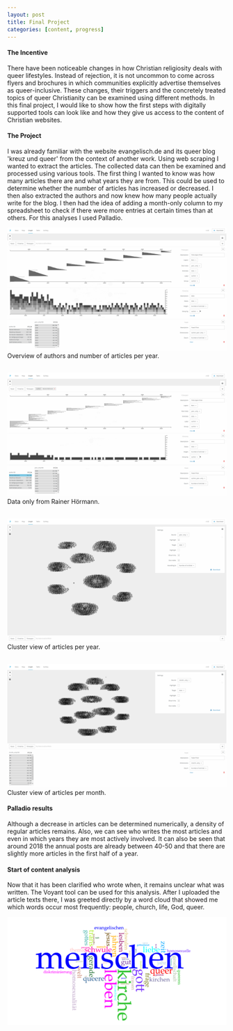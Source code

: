 ```yaml
---
layout: post
title: Final Project
categories: [content, progress]
---
```


#### The Incentive

There have been noticeable changes in how Christian religiosity deals with queer lifestyles. Instead of rejection, it is not uncommon to come across flyers and brochures in which communities explicitly advertise themselves as queer-inclusive. These changes, their triggers and the concretely treated topics of queer Christianity can be examined using different methods. In this final project, I would like to show how the first steps with digitally supported tools can look like and how they give us access to the content of Christian websites.
<!--more-->

#### The Project

I was already familiar with the website evangelisch.de and its queer blog 'kreuz und queer' from the context of another work. Using web scraping I wanted to extract the articles. The collected data can then be examined and processed using various tools. The first thing I wanted to know was how many articles there are and what years they are from. This could be used to determine whether the number of articles has increased or decreased. I then also extracted the authors and now knew how many people actually write for the blog. I then had the idea of adding a month-only column to my spreadsheet to check if there were more entries at certain times than at others. For this analyses I used Palladio.

![Overview of authors and number of articles per year](https://raw.githubusercontent.com/itspepps/itspepps.github.io/main/assets/image/palladio01.png)
Overview of authors and number of articles per year.
<br/><br/>

![Data only from Rainer Hörmann](https://raw.githubusercontent.com/itspepps/itspepps.github.io/main/assets/image/palladio02.png)
Data only from Rainer Hörmann.
<br/><br/>

![Cluster view of articles per year](https://raw.githubusercontent.com/itspepps/itspepps.github.io/main/assets/image/palladio03.png)
Cluster view of articles per year.
<br/><br/>

![Cluster view of articles per month](https://raw.githubusercontent.com/itspepps/itspepps.github.io/main/assets/image/palladio05.png)
Cluster view of articles per month.

#### Palladio results
Although a decrease in articles can be determined numerically, a density of regular articles remains. Also, we can see who writes the most articles and even in which years they are most actively involved. It can also be seen that around 2018 the annual posts are already between 40-50 and that there are slightly more articles in the first half of a year.

#### Start of content analysis
Now that it has been clarified who wrote when, it remains unclear what was written. The Voyant tool can be used for this analysis. After I uploaded the article texts there, I was greeted directly by a word cloud that showed me which words occur most frequently: people, church, life, God, queer.

![word cloud](https://raw.githubusercontent.com/itspepps/itspepps.github.io/main/assets/image/wortwolke01.png)


